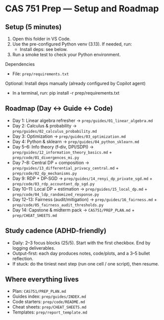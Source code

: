 # CAS 751 Prep — Setup and Roadmap

## Setup (5 minutes)
1) Open this folder in VS Code.
2) Use the pre-configured Python venv (3.13). If needed, run:
   - Install deps: see below.
3) Run a smoke test to check your Python environment.

Dependencies
- File: `prep/requirements.txt`

Optional: Install deps manually (already configured by Copilot agent)
- In a terminal, run: pip install -r prep/requirements.txt

## Roadmap (Day ↔ Guide ↔ Code)
- Day 1: Linear algebra refresher → `prep/guides/01_linear_algebra.md`
- Day 2: Calculus & probability → `prep/guides/02_calculus_probability.md`
- Day 3: Optimization → `prep/guides/03_optimization.md`
- Day 4: Python & sklearn → `prep/guides/04_python_sklearn.md`
- Day 5–6: Info theory (f‑div, DPI/SDPI) → `prep/guides/12_information_theory_basics.md` + `prep/code/01_divergences_mi.py`
- Day 7–8: Central DP + composition → `prep/guides/13_differential_privacy_central.md` + `prep/code/02_dp_mechanisms.py`
- Day 9: RDP + DP‑SGD → `prep/guides/14_renyi_dp_private_sgd.md` + `prep/code/03_rdp_accountant_dp_sgd.py`
- Day 10–11: Local DP + estimation → `prep/guides/15_local_dp.md` + `prep/code/04_ldp_randomized_response.py`
- Day 12–13: Fairness (audit/mitigation) → `prep/guides/16_fairness.md` + `prep/code/05_fairness_audit_thresholds.py`
- Day 14: Capstone & midterm pack → `CAS751/PREP_PLAN.md` + `prep/CHEAT_SHEETS.md`

## Study cadence (ADHD-friendly)
- Daily: 2–3 focus blocks (25/5). Start with the first checkbox. End by logging deliverables.
- Output-first: each day produces notes, code/plots, and a 3–5 bullet reflection.
- If stuck: do the tiniest next step (run one cell / one script), then resume.

## Where everything lives
- Plan: `CAS751/PREP_PLAN.md`
- Guides index: `prep/guides/INDEX.md`
- Code starters: `prep/code/README.md`
- Cheat sheets: `prep/CHEAT_SHEETS.md`
- Templates: `prep/report_template.md`
